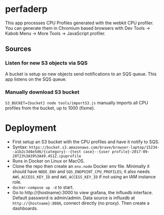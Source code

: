 # perfaderp

This app processes CPU Profiles generated with the webkit CPU profiler. You can generate them in Chromium based browsers with Dev Tools -> Kabob Menu -> More Tools -> JavaScript profiler.

## Sources

### Listen for new S3 objects via SQS

A bucket is setup so new objects send notifications to an SQS queue. This app listens on the SQS queue.

### Manually download S3 bucket

`S3_BUCKET={bucket} node tools/importS3.js` manually imports all CPU profiles from the bucket, up to 1000 (fixme).


# Deployment

- First setup an S3 bucket with the CPU profiles and have it notify to SQS.
- Syntax: `https://bucket.s3.amazonaws.com/brave/browser-laptop/15234--a1b2c3d4e5d6/{category}--{test case}--{user profile}-2017-09-28T23%3A39%3A49.451Z.cpuprofile`
- Runs in Docker on Linux or MacOS.
- Clone the repo then create an `env.node` Docker env file. Minimally it should have `NODE_ENV` and `SQS_ENDPOINT_CPU_PROFILES`; it also needs `AWS_ACCESS_KEY_ID` and `AWS_ACCESS_KEY_ID` if not using an IAM instance role.
- `docker-compose up -d` to start.
- Go to http://{hostname}:3000 to view grafana, the influxdb interface. Default password is admin/admin. Data source is influxdb at `http://{hostname}:8086`, connect directly (no proxy). Then create a dashboards.
